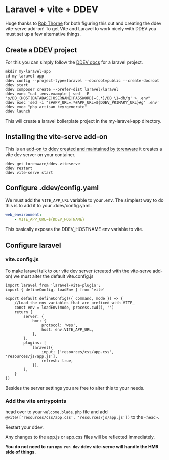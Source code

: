 # Laravel + vite + DDEV
Huge thanks to [Rob Thorne](https://github.com/torenware) for both figuring this out and creating the ddev vite-serve add-on! To get Vite and Laravel to work nicely with DDEV you must set up a few alternative things.

## Create a DDEV project
For this you can simply follow the [DDEV docs](https://ddev.readthedocs.io/en/stable/users/quickstart/) for a laravel project.
```
mkdir my-laravel-app
cd my-laravel-app
ddev config --project-type=laravel --docroot=public --create-docroot
ddev start
ddev composer create --prefer-dist laravel/laravel
ddev exec "cat .env.example | sed  -E 's/DB_(HOST|DATABASE|USERNAME|PASSWORD)=(.*)/DB_\1=db/g' > .env"
ddev exec 'sed -i "s#APP_URL=.*#APP_URL=${DDEV_PRIMARY_URL}#g" .env'
ddev exec "php artisan key:generate"
ddev launch
```
This will create a laravel boilerplate project in the my-laravel-app directory.

## Installing the vite-serve add-on
This is an [add-on to ddev created and maintained by torenware](https://github.com/torenware/ddev-viteserve) it creates a vite dev server on your container.
```
ddev get torenware/ddev-viteserve
ddev restart
ddev vite-serve start
```

## Configure .ddev/config.yaml
We must add the `VITE_APP_URL` variable to your .env. The simplest way to do this is to add it to your .ddev/config.yaml.
```yaml
web_environment:
    - VITE_APP_URL=${DDEV_HOSTNAME}
```
This basically exposes the DDEV_HOSTNAME env variable to vite.

## Configure laravel

### vite.config.js
To make laravel talk to our vite dev server (created with the vite-serve add-on) we must alter the default vite.config.js
```
import laravel from 'laravel-vite-plugin';
import { defineConfig, loadEnv } from 'vite'

export default defineConfig(({ command, mode }) => {
    //Load the env variables that are prefixed with VITE_
    const env = loadEnv(mode, process.cwd(), '')
    return {
        server: {
            hmr: {
                protocol: 'wss',
                host: env.VITE_APP_URL,
            },
        },
        plugins: [
            laravel({
                input: ['resources/css/app.css', 'resources/js/app.js'],
                refresh: true,
            }),
        ],
    }
})
```
Besides the server settings you are free to alter this to your needs.

### Add the vite entrypoints
head over to your `welcome.blade.php` file and add `@vite(['resources/css/app.css', 'resources/js/app.js'])` to the `<head>`.

Restart your ddev.

Any changes to the app.js or app.css files will be reflected immediately.

**You do not need to run `npm run dev` ddev vite-serve will handle the HMR side of things**.
